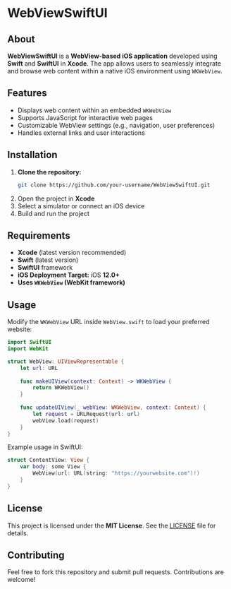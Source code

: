 
# WebViewSwiftUI  

## About  
**WebViewSwiftUI** is a **WebView-based iOS application** developed using **Swift** and **SwiftUI** in **Xcode**. The app allows users to seamlessly integrate and browse web content within a native iOS environment using `WKWebView`.  

## Features  
- Displays web content within an embedded `WKWebView`  
- Supports JavaScript for interactive web pages  
- Customizable WebView settings (e.g., navigation, user preferences)  
- Handles external links and user interactions  

## Installation  

1. **Clone the repository:**  
   ```sh
   git clone https://github.com/your-username/WebViewSwiftUI.git
   ```
2. Open the project in **Xcode**  
3. Select a simulator or connect an iOS device  
4. Build and run the project  

## Requirements  
- **Xcode** (latest version recommended)  
- **Swift** (latest version)  
- **SwiftUI** framework  
- **iOS Deployment Target:** iOS **12.0+**  
- **Uses `WKWebView` (WebKit framework)**  

## Usage  
Modify the `WKWebView` URL inside `WebView.swift` to load your preferred website:  
```swift
import SwiftUI
import WebKit

struct WebView: UIViewRepresentable {
    let url: URL
    
    func makeUIView(context: Context) -> WKWebView {
        return WKWebView()
    }
    
    func updateUIView(_ webView: WKWebView, context: Context) {
        let request = URLRequest(url: url)
        webView.load(request)
    }
}
```
Example usage in SwiftUI:  
```swift
struct ContentView: View {
    var body: some View {
        WebView(url: URL(string: "https://yourwebsite.com")!)
    }
}
```

## License  
This project is licensed under the **MIT License**. See the [LICENSE](LICENSE) file for details.

## Contributing  
Feel free to fork this repository and submit pull requests. Contributions are welcome!  
